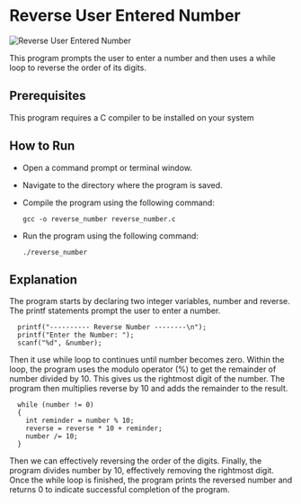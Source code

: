 # Reverse User Entered Number
![Reverse User Entered Number](https://contentstatic.timesjobs.com/img/75734018/Master.jpg)

This program prompts the user to enter a number and then uses a while loop to reverse the order of its digits.

## Prerequisites
This program requires a C compiler to be installed on your system

## How to Run
- Open a command prompt or terminal window.
- Navigate to the directory where the program is saved.
- Compile the program using the following command:

  ```
  gcc -o reverse_number reverse_number.c
  ```
- Run the program using the following command:

  ```
  ./reverse_number
  ```
## Explanation

The program starts by declaring two integer variables, number and reverse. The printf statements prompt the user to enter a number. 
```
  printf("---------- Reverse Number --------\n");
  printf("Enter the Number: ");
  scanf("%d", &number);
```

Then it use while loop to continues until number becomes zero. Within the loop, the program uses the modulo operator (%) to get the remainder of number divided by 10. This gives us the rightmost digit of the number. The program then multiplies reverse by 10 and adds the remainder to the result.

```
  while (number != 0)
  {
    int reminder = number % 10;
    reverse = reverse * 10 + reminder;
    number /= 10;
  }

```

Then we can effectively reversing the order of the digits. Finally, the program divides number by 10, effectively removing the rightmost digit. Once the while loop is finished, the program prints the reversed number and returns 0 to indicate successful completion of the program.
